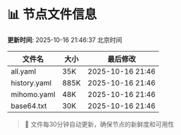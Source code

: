 # 📊 节点文件信息

**更新时间**: 2025-10-16 21:46:37 北京时间

| 文件名 | 大小 | 最后修改 |
|--------|------|----------|
| all.yaml | 35K | 2025-10-16 21:46 |
| history.yaml | 885K | 2025-10-16 21:46 |
| mihomo.yaml | 48K | 2025-10-16 21:46 |
| base64.txt | 30K | 2025-10-16 21:46 |

> 🔄 文件每30分钟自动更新，确保节点的新鲜度和可用性
